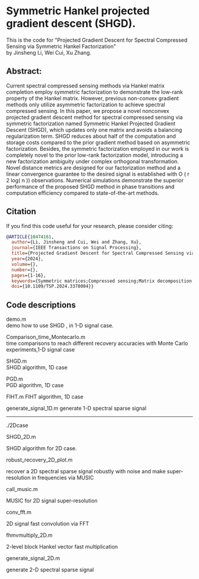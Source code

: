 # Symmetric Hankel projected gradient descent (SHGD).

This is the code for "Projected Gradient Descent for Spectral Compressed Sensing via Symmetric Hankel Factorization"  
by Jinsheng Li, Wei Cui, Xu Zhang. 

## Abstract:
Current spectral compressed sensing methods via Hankel matrix completion employ symmetric factorization to demonstrate the low-rank property of the Hankel matrix. However, previous non-convex gradient methods only utilize asymmetric factorization to achieve spectral compressed sensing. In this paper, we propose a novel nonconvex projected gradient descent method for spectral compressed sensing via symmetric factorization named Symmetric Hankel Projected Gradient Descent (SHGD), which updates only one matrix and avoids a balancing regularization term. SHGD reduces about half of the computation and storage costs compared to the prior gradient method based on asymmetric factorization. Besides, the symmetric factorization employed in our work is completely novel to the prior low-rank factorization model, introducing a new factorization ambiguity under complex orthogonal transformation. Novel distance metrics are designed for our factorization method and a linear convergence guarantee to the desired signal is established with O ( r 2 log( n )) observations. Numerical simulations demonstrate the superior performance of the proposed SHGD method in phase transitions and computation efficiency compared to state-of-the-art methods.
## Citation
If you find this code useful for your research, please consider citing:
```bibtex
@ARTICLE{10474161,
  author={Li, Jinsheng and Cui, Wei and Zhang, Xu},
  journal={IEEE Transactions on Signal Processing}, 
  title={Projected Gradient Descent for Spectral Compressed Sensing via Symmetric Hankel Factorization}, 
  year={2024},
  volume={},
  number={},
  pages={1-16},
  keywords={Symmetric matrices;Compressed sensing;Matrix decomposition;Sparse matrices;Costs;Gradient methods;Convergence;Spectral compressed sensing;Hankel matrix completion;symmetric matrix factorization},
  doi={10.1109/TSP.2024.3378004}}
```
## Code descriptions
demo.m  
demo how to use SHGD , in 1-D signal case. 

Comparison_time_Montecarlo.m   
time comparisons to reach different recovery accuracies with Monte Carlo experiments,1-D signal case   

SHGD.m  
SHGD algorithm, 1D case

PGD.m  
PGD algorithm, 1D case

FIHT.m 
 FIHT algorithm, 1D case

generate_signal_1D.m
generate 1-D spectral sparse signal

--------------------------------------------------------------------------------
./2Dcase

SHGD_2D.m

SHGD algorithm for 2D case.



robust_recovery_2D_plot.m

recover  a 2D spectral sparse signal  robustly with noise and make super-resolution in frequencies via MUSIC



call_music.m

MUSIC for 2D  signal super-resolution



conv_fft.m

2D signal fast convolution via FFT



fhmvmultiply_2D.m

2-level block Hankel vector fast multiplication



generate_signal_2D.m

generate 2-D spectral sparse signal
